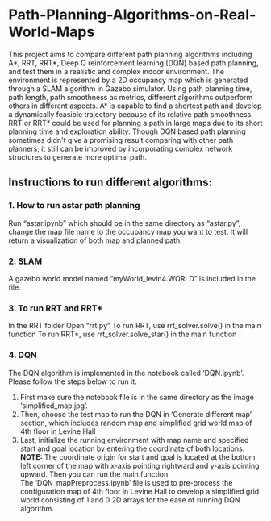 # Path-Planning-Algorithms-on-Real-World-Maps
This project aims to compare different path planning algorithms including A*, RRT, RRT*, Deep Q reinforcement learning (DQN) based path planning, and test them in a realistic and complex indoor environment. The environment is represented by a 2D occupancy map which is generated through a SLAM algorithm in Gazebo simulator. Using path planning time, path length, path smoothness as metrics, different algorithms outperform others in different aspects. A* is capable to find a shortest path and develop a dynamically feasible trajectory because of its relative path smoothness. RRT or RRT* could be used for planning a path in large maps due to its short planning time and exploration ability. Though DQN based path planning sometimes didn't give a promising result comparing with other path planners, it still can be improved by incorporating complex network structures to generate more optimal path.

## Instructions to run different algorithms:
### 1. How to run astar path planning 
Run “astar.ipynb” which should be in the same directory as “astar.py”, change the map file name to the occupancy map you want to test. It will return a visualization of both map and planned path.

### 2. SLAM
A gazebo world model named “myWorld_levin4.WORLD” is included in the file.

### 3. To run RRT and RRT*
In the RRT folder
Open “rrt.py”
To run RRT, use rrt_solver.solve() in the main function
To run RRT*, use rrt_solver.solve_star() in the main function

### 4. DQN
The DQN algorithm is implemented in the notebook called ‘DQN.ipynb’. Please follow the steps below to run it.
1. First make sure the notebook file is in the same directory as the image ‘simplified_map.jpg’. 
2. Then, choose the test map to run the DQN in ‘Generate different map’ section, which includes random map and simplified grid world map of 4th floor in Levine Hall
3. Last, initialize the running environment with map name and specified start and goal location by entering the coordinate of both locations.
**NOTE:** The coordinate origin for start and goal is located at the bottom left corner of the map with x-axis pointing rightward and y-axis pointing upward. Then you can run the main function. \
The ‘DQN_mapPreprocess.ipynb’ file is used to pre-process the configuration map of 4th floor in Levine Hall to develop a simplified grid world consisting of 1 and 0 2D arrays for the ease of running DQN algorithm.

